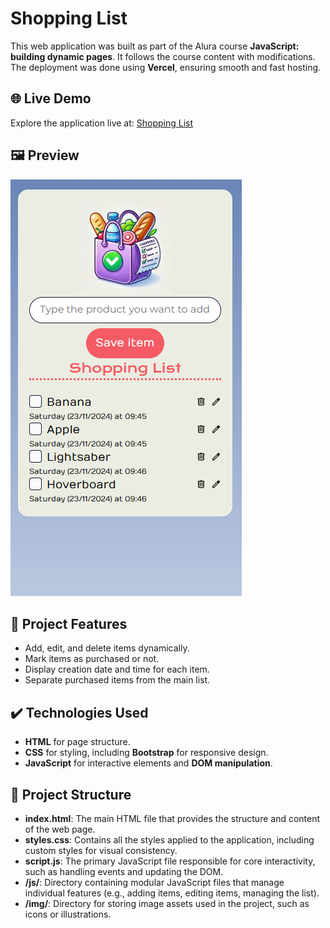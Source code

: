 # Shopping List


This web application was built as part of the Alura course **JavaScript: building dynamic pages**. It follows the course content with modifications. <br>The deployment was done using **Vercel**, ensuring smooth and fast hosting.


## 🌐 Live Demo
Explore the application live at: [Shopping List](https://shopping-list-wine-eta.vercel.app/)

## 🖼️ Preview
![Shopping List Preview](./img/img.png)


## 🔨 Project Features
- Add, edit, and delete items dynamically.
- Mark items as purchased or not.
- Display creation date and time for each item.
- Separate purchased items from the main list.


## ✔️ Technologies Used
- **HTML** for page structure.
- **CSS** for styling, including **Bootstrap** for responsive design.
- **JavaScript** for interactive elements and **DOM manipulation**.


## 📂 Project Structure
- **index.html**: The main HTML file that provides the structure and content of the web page.
- **styles.css**: Contains all the styles applied to the application, including custom styles for visual consistency.
- **script.js**: The primary JavaScript file responsible for core interactivity, such as handling events and updating the DOM.
- **/js/**: Directory containing modular JavaScript files that manage individual features (e.g., adding items, editing items, managing the list).
- **/img/**: Directory for storing image assets used in the project, such as icons or illustrations.




